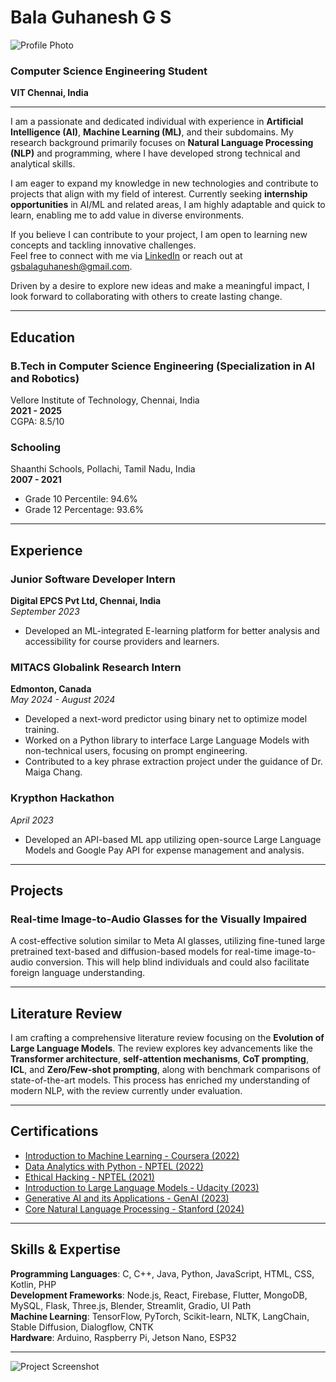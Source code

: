 # Bala Guhanesh G S

![Profile Photo](path-to-your-photo.jpg)

### Computer Science Engineering Student  
**VIT Chennai, India**

---

I am a passionate and dedicated individual with experience in **Artificial Intelligence (AI)**, **Machine Learning (ML)**, and their subdomains. My research background primarily focuses on **Natural Language Processing (NLP)** and programming, where I have developed strong technical and analytical skills.

I am eager to expand my knowledge in new technologies and contribute to projects that align with my field of interest. Currently seeking **internship opportunities** in AI/ML and related areas, I am highly adaptable and quick to learn, enabling me to add value in diverse environments.

If you believe I can contribute to your project, I am open to learning new concepts and tackling innovative challenges.  
Feel free to connect with me via [LinkedIn](https://linkedin.com/in/Balaguhanesh) or reach out at gsbalaguhanesh@gmail.com.

Driven by a desire to explore new ideas and make a meaningful impact, I look forward to collaborating with others to create lasting change.

---

## Education

### **B.Tech in Computer Science Engineering (Specialization in AI and Robotics)**  
Vellore Institute of Technology, Chennai, India  
**2021 - 2025**  
CGPA: 8.5/10

### **Schooling**  
Shaanthi Schools, Pollachi, Tamil Nadu, India  
**2007 - 2021**  
- Grade 10 Percentile: 94.6%  
- Grade 12 Percentage: 93.6%

---

## Experience

### **Junior Software Developer Intern**  
**Digital EPCS Pvt Ltd, Chennai, India**  
*September 2023*  
- Developed an ML-integrated E-learning platform for better analysis and accessibility for course providers and learners.

### **MITACS Globalink Research Intern**  
**Edmonton, Canada**  
*May 2024 - August 2024*  
- Developed a next-word predictor using binary net to optimize model training.
- Worked on a Python library to interface Large Language Models with non-technical users, focusing on prompt engineering.
- Contributed to a key phrase extraction project under the guidance of Dr. Maiga Chang.

### **Krypthon Hackathon**  
*April 2023*  
- Developed an API-based ML app utilizing open-source Large Language Models and Google Pay API for expense management and analysis.

---

## Projects

### **Real-time Image-to-Audio Glasses for the Visually Impaired**  
A cost-effective solution similar to Meta AI glasses, utilizing fine-tuned large pretrained text-based and diffusion-based models for real-time image-to-audio conversion. This will help blind individuals and could also facilitate foreign language understanding.

---

## Literature Review

I am crafting a comprehensive literature review focusing on the **Evolution of Large Language Models**. The review explores key advancements like the **Transformer architecture**, **self-attention mechanisms**, **CoT prompting**, **ICL**, and **Zero/Few-shot prompting**, along with benchmark comparisons of state-of-the-art models. This process has enriched my understanding of modern NLP, with the review currently under evaluation.

---

## Certifications

- [Introduction to Machine Learning - Coursera (2022)](link)  
- [Data Analytics with Python - NPTEL (2022)](link)  
- [Ethical Hacking - NPTEL (2021)](link)  
- [Introduction to Large Language Models - Udacity (2023)](link)  
- [Generative AI and its Applications - GenAI (2023)](link)  
- [Core Natural Language Processing - Stanford (2024)](link)

---

## Skills & Expertise

**Programming Languages**: C, C++, Java, Python, JavaScript, HTML, CSS, Kotlin, PHP  
**Development Frameworks**: Node.js, React, Firebase, Flutter, MongoDB, MySQL, Flask, Three.js, Blender, Streamlit, Gradio, UI Path  
**Machine Learning**: TensorFlow, PyTorch, Scikit-learn, NLTK, LangChain, Stable Diffusion, Dialogflow, CNTK  
**Hardware**: Arduino, Raspberry Pi, Jetson Nano, ESP32  

---

![Project Screenshot](path-to-your-project-screenshot.jpg)

